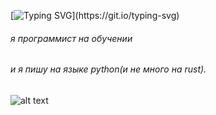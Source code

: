 [![Typing SVG](https://readme-typing-svg.herokuapp.com?color=%2036BCF7&lines=Привет!)](https://git.io/typing-svg)
###### я программист на обучении
###### и я пишу на языке python(и не много на rust).
###### 



![alt text](https://img.shields.io/badge/like_code-in_rust-red)
